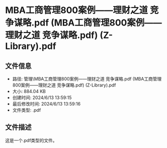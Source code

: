﻿# MBA工商管理800案例——理财之道 竞争谋略.pdf (MBA工商管理800案例——理财之道 竞争谋略.pdf) (Z-Library).pdf

## 文件信息
- 路径: 管理\MBA工商管理800案例——理财之道 竞争谋略.pdf (MBA工商管理800案例——理财之道 竞争谋略.pdf) (Z-Library).pdf
- 大小: 884.04 KB
- 创建时间: 2024/6/13 13:59:15
- 最后修改时间: 2024/6/13 13:59:16
- 文件类型: .pdf

## 文件描述
这是一个.pdf类型的文件。

